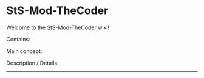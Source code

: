 # StS-Mod-TheCoder

Welcome to the StS-Mod-TheCoder wiki!

Contains:

Main concept:

Description / Details:

---
